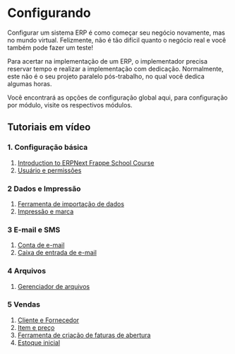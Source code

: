 # Configurando


Configurar um sistema ERP é como começar seu negócio novamente, mas no mundo virtual. Felizmente, não é tão difícil quanto o negócio real e você também pode fazer um teste!


Para acertar na implementação de um ERP, o implementador precisa reservar tempo e realizar a implementação com dedicação. Normalmente, este não é o seu projeto paralelo pós-trabalho, no qual você dedica algumas horas.


Você encontrará as opções de configuração global aqui, para configuração por módulo, visite os respectivos módulos.


## Tutoriais em vídeo


### 1. Configuração básica


1. [Introduction to ERPNext Frappe School Course](https://frappe.school/courses/introduction-to-erpnext)
2. [Usuário e permissões](/docs/v13/user/videos/learn/user-and-permission.html)


### 2 Dados e Impressão


1. [Ferramenta de importação de dados](/docs/v13/user/videos/learn/data-import-tool.html)
2. [Impressão e marca](/docs/v13/user/videos/learn/printing-and-branding.html)


### 3 E-mail e SMS


1. [Conta de e-mail](/docs/v13/user/videos/learn/email-account.html)
2. [Caixa de entrada de e-mail](/docs/v13/user/videos/learn/email-inbox.html)


### 4 Arquivos


1. [Gerenciador de arquivos](/docs/v13/user/videos/learn/file-manager.html)


### 5 Vendas


1. [Cliente e Fornecedor](/docs/v13/user/videos/learn/customer-and-supplier.html)
2. [Item e preço](/docs/v13/user/videos/learn/item.html)
3. [Ferramenta de criação de faturas de abertura](/docs/v13/user/videos/learn/opening-invoice-creation-tool.html)
4. [Estoque inicial](/docs/v13/user/videos/learn/opening-stock.html)